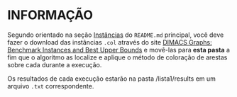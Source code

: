 # INFORMAÇÃO
Segundo orientado na seção [Instâncias](https://github.com/juanocv/listas_tdc/tree/main#inst%C3%A2ncias) do `README.md` principal, você deve fazer o download das instâncias `.col` através do site [DIMACS Graphs: Benchmark Instances and Best Upper Bounds](https://cedric.cnam.fr/~porumbed/graphs/) e movê-las para **esta pasta** a fim que o algoritmo as localize e aplique o método de coloração de arestas sobre cada durante a execução.

Os resultados de cada execução estarão na pasta /lista1/results em um arquivo `.txt` correspondente.
